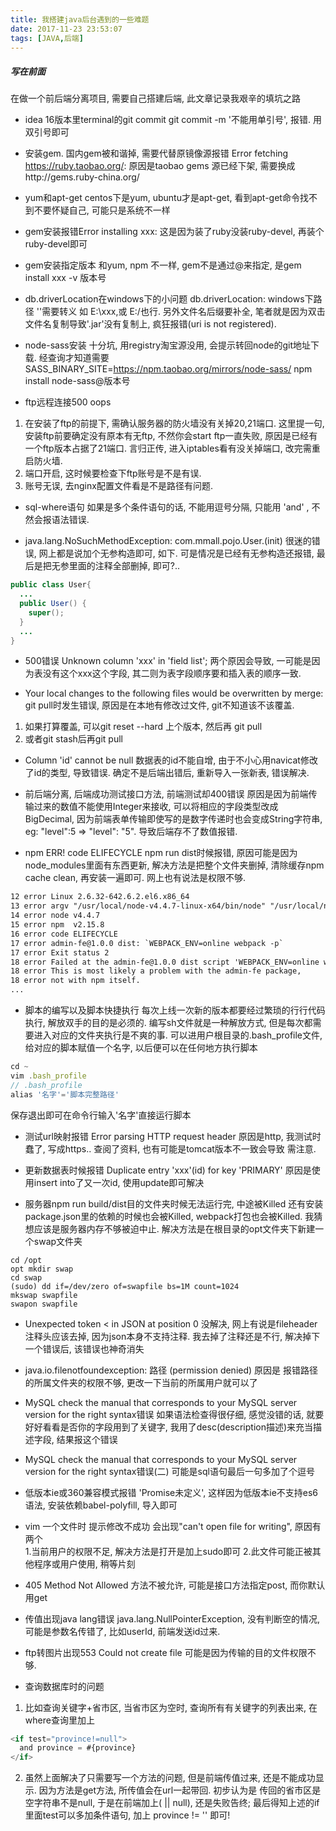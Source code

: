 ```yaml
---
title: 我搭建java后台遇到的一些难题
date: 2017-11-23 23:53:07
tags: [JAVA,后端]
---
```

##### 写在前面
在做一个前后端分离项目, 需要自己搭建后端, 此文章记录我艰辛的填坑之路

* idea 16版本里terminal的git commit
git commit -m '不能用单引号', 报错. 用双引号即可

* 安装gem. 国内gem被和谐掉, 需要代替原镜像源报错
Error fetching https://ruby.taobao.org/: 原因是taobao gems 源已经下架, 需要换成http://gems.ruby-china.org/

* yum和apt-get
centos下是yum, ubuntu才是apt-get, 看到apt-get命令找不到不要怀疑自己, 可能只是系统不一样

<!-- more -->

* gem安装报错Error installing xxx:
这是因为装了ruby没装ruby-devel, 再装个ruby-devel即可

* gem安装指定版本
和yum, npm 不一样, gem不是通过@来指定, 是gem install xxx -v 版本号

* db.driverLocation在windows下的小问题
db.driverLocation: windows下路径 '\'需要转义 如 E:\\xxx,或 E:/也行. 另外文件名后缀要补全, 笔者就是因为双击文件名复制导致'.jar'没有复制上, 疯狂报错(uri is not registered).

* node-sass安装
十分坑, 用registry淘宝源没用, 会提示转回node的git地址下载. 经查询才知道需要 SASS_BINARY_SITE=https://npm.taobao.org/mirrors/node-sass/ npm install node-sass@版本号

* ftp远程连接500 oops
1. 在安装了ftp的前提下, 需确认服务器的防火墙没有关掉20,21端口. 这里提一句, 安装ftp前要确定没有原本有无ftp, 不然你会start ftp一直失败, 原因是已经有一个ftp版本占据了21端口. 言归正传, 进入iptables看有没关掉端口, 改完需重启防火墙.
2. 端口开启, 这时候要检查下ftp账号是不是有误.
3. 账号无误, 去nginx配置文件看是不是路径有问题.

* sql-where语句
如果是多个条件语句的话, 不能用逗号分隔, 只能用 'and' , 不然会报语法错误.

* java.lang.NoSuchMethodException: com.mmall.pojo.User.(init)
很迷的错误, 网上都是说加个无参构造即可, 如下. 可是情况是已经有无参构造还报错, 最后是把无参里面的注释全部删掉, 即可?..
```java
public class User{
  ...
  public User() {
    super();
  }
  ...
}
```

* 500错误 Unknown column 'xxx' in 'field list';
两个原因会导致, 一可能是因为表没有这个xxx这个字段, 其二则为表字段顺序要和插入表的顺序一致.

* Your local changes to the following files would be overwritten by merge:
git pull时发生错误, 原因是在本地有修改过文件, git不知道该不该覆盖.
1. 如果打算覆盖, 可以git reset --hard 上个版本, 然后再 git pull
2. 或者git stash后再git pull

* Column 'id' cannot be null
数据表的id不能自增, 由于不小心用navicat修改了id的类型, 导致错误. 确定不是后端出错后, 重新导入一张新表, 错误解决.


* 前后端分离, 后端成功测试接口方法, 前端测试却400错误
原因是因为前端传输过来的数值不能使用Integer来接收, 可以将相应的字段类型改成BigDecimal, 因为前端表单传输即使写的是数字传递时也会变成String字符串, eg: "level":5 => "level": "5". 导致后端存不了数值报错.

* npm ERR! code ELIFECYCLE
npm run dist时候报错, 原因可能是因为node_modules里面有东西更新, 解决方法是把整个文件夹删掉, 清除缓存npm cache clean, 再安装一遍即可. 网上也有说法是权限不够.
```html
12 error Linux 2.6.32-642.6.2.el6.x86_64
13 error argv "/usr/local/node-v4.4.7-linux-x64/bin/node" "/usr/local/node-v4.4.7-linux-x64/bin/npm" "run" "dist"
14 error node v4.4.7
15 error npm  v2.15.8
16 error code ELIFECYCLE
17 error admin-fe@1.0.0 dist: `WEBPACK_ENV=online webpack -p`
17 error Exit status 2
18 error Failed at the admin-fe@1.0.0 dist script 'WEBPACK_ENV=online webpack -p'.
18 error This is most likely a problem with the admin-fe package,
18 error not with npm itself.
...
```

* 脚本的编写以及脚本快捷执行
每次上线一次新的版本都要经过繁琐的行行代码执行, 解放双手的目的是必须的. 编写sh文件就是一种解放方式, 但是每次都需要进入对应的文件夹执行是不爽的事. 
可以进用户根目录的.bash_profile文件, 给对应的脚本赋值一个名字, 以后便可以在任何地方执行脚本
```javascript
cd ~
vim .bash_profile
// .bash_profile
alias '名字'='脚本完整路径'
```
保存退出即可在命令行输入'名字'直接运行脚本

* 测试url映射报错
Error parsing HTTP request header
原因是http, 我测试时蠢了, 写成https.. 查阅了资料, 也有可能是tomcat版本不一致会导致 需注意. 

* 更新数据表时候报错
Duplicate entry 'xxx'(id) for key 'PRIMARY'
原因是使用insert into了又一次id, 使用update即可解决

* 服务器npm run build/dist目的文件夹时候无法运行完, 中途被Killed
还有安装package.json里的依赖的时候也会被Killed, webpack打包也会被Killed. 我猜想应该是服务器内存不够被迫中止. 解决方法是在根目录的opt文件夹下新建一个swap文件夹
```linux
cd /opt 
opt mkdir swap
cd swap
(sudo) dd if=/dev/zero of=swapfile bs=1M count=1024
mkswap swapfile 
swapon swapfile 
```

* Unexpected token < in JSON at position 0
没解决, 网上有说是fileheader注释头应该去掉, 因为json本身不支持注释. 我去掉了注释还是不行, 解决掉下一个错误后, 该错误也神奇消失

* java.io.filenotfoundexception: 路径 (permission denied)
原因是 报错路径 的所属文件夹的权限不够, 更改一下当前的所属用户就可以了

* MySQL check the manual that corresponds to your MySQL server version for the right syntax错误
如果语法检查得很仔细, 感觉没错的话, 就要好好看看是否你的字段用到了关键字, 我用了desc(description描述)来充当描述字段, 结果报这个错误

* MySQL check the manual that corresponds to your MySQL server version for the right syntax错误(二)
可能是sql语句最后一句多加了个逗号

* 低版本ie或360兼容模式报错
'Promise未定义', 这样因为低版本ie不支持es6语法, 安装依赖babel-polyfill, 导入即可

* vim 一个文件时 提示修改不成功
会出现"can't open file for writing", 原因有两个  
1.当前用户的权限不足, 解决方法是打开是加上sudo即可
2.此文件可能正被其他程序或用户使用, 稍等片刻

* 405 Method Not Allowed
方法不被允许, 可能是接口方法指定post, 而你默认用get

* 传值出现java lang错误
java.lang.NullPointerException, 没有判断空的情况, 可能是参数名传错了, 比如userId, 前端发送id过来.

* ftp转图片出现553 Could not create file
可能是因为传输的目的文件权限不够.

* 查询数据库时的问题
1. 比如查询关键字+省市区, 当省市区为空时, 查询所有有关键字的列表出来, 在where查询里加上
```JavaScript
<if test="province!=null">
  and province = #{province}
</if>
```
2. 虽然上面解决了只需要写一个方法的问题, 但是前端传值过来, 还是不能成功显示. 因为方法是get方法, 所传值会在url一起带回. 初步认为是 传回的省市区是空字符串不是null, 于是在前端加上( || null), 还是失败告终; 最后得知上述的if里面test可以多加条件语句, 加上 province != '' 即可!